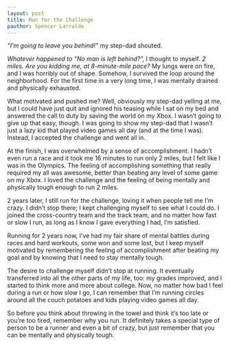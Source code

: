 ```yaml
---
layout: post
title: Run for the Challenge
pauthor: Spencer Larralde
---
```


_“I’m going to leave you behind!”_ my step-dad shouted.

_Whatever happened to “No man is left behind?”,_ I thought to myself. _2 miles. Are you kidding me, at 8-minute-mile pace?_ My lungs were on fire, and I was horribly out of shape. Somehow, I survived the loop around the neighborhood. For the first time in a very long time, I was mentally drained and physically exhausted.

What motivated and pushed me? Well, obviously my step-dad yelling at me, but I could have just quit and ignored his teasing while I sat on my bed and answered the call to duty by saving the world on my Xbox. I wasn’t going to give up that easy, though. I was going to show my step-dad that I wasn’t just a lazy kid that played video games all day (and at the time I was). Instead, I accepted the challenge and went all in.

At the finish, I was overwhelmed by a sense of accomplishment. I hadn’t even run a race and it took me 16 minutes to run only 2 miles, but I felt like I was in the Olympics. The feeling of accomplishing something that really required my all was awesome, better than beating any level of some game on my Xbox. I loved the challenge and the feeling of being mentally and physically tough enough to run 2 miles.

2 years later, I still run for the challenge, loving it when people tell me I’m crazy. I didn’t stop there; I kept challenging myself to see what I could do. I joined the cross-country team and the track team, and no matter how fast or slow I run, as long as I know I gave everything I had, I’m satisfied.

Running for 2 years now, I’ve had my fair share of mental battles during races and hard workouts, some won and some lost, but I keep myself motivated by remembering the feeling of accomplishment after beating my goal and by knowing that I need to stay mentally tough.

The desire to challenge myself didn’t stop at running. It eventually transferred into all the other parts of my life, too: my grades improved, and I started to think more and more about college. Now, no matter how bad I feel during a run or how slow I go, I can remember that I’m running circles around all the couch potatoes and kids playing video games all day.

So before you think about throwing in the towel and think it’s too late or you’re too tired, remember why you run. It definitely takes a special type of person to be a runner and even a bit of crazy, but just remember that you can be mentally and physically tough.